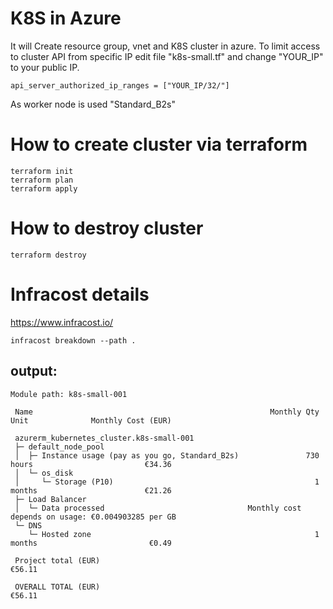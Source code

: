 # K8S in Azure
It will Create resource group, vnet and K8S cluster in azure. 
To limit access to cluster API from specific IP edit file "k8s-small.tf" and change  "YOUR_IP" to your public IP.

```
api_server_authorized_ip_ranges = ["YOUR_IP/32/"]
```

As worker node is used "Standard_B2s"

# How to create cluster via terraform
```
terraform init 
terraform plan
terraform apply
```

# How to destroy cluster
```
terraform destroy
```

# Infracost details
https://www.infracost.io/
```
infracost breakdown --path .
```

## output:

```
Module path: k8s-small-001

 Name                                                     Monthly Qty  Unit              Monthly Cost (EUR)

 azurerm_kubernetes_cluster.k8s-small-001
 ├─ default_node_pool
 │  ├─ Instance usage (pay as you go, Standard_B2s)               730  hours                         €34.36
 │  └─ os_disk
 │     └─ Storage (P10)                                             1  months                        €21.26
 ├─ Load Balancer
 │  └─ Data processed                                Monthly cost depends on usage: €0.004903285 per GB
 └─ DNS
    └─ Hosted zone                                                  1  months                         €0.49

 Project total (EUR)                                                                                 €56.11

 OVERALL TOTAL (EUR)                                                                                 €56.11
 ```
